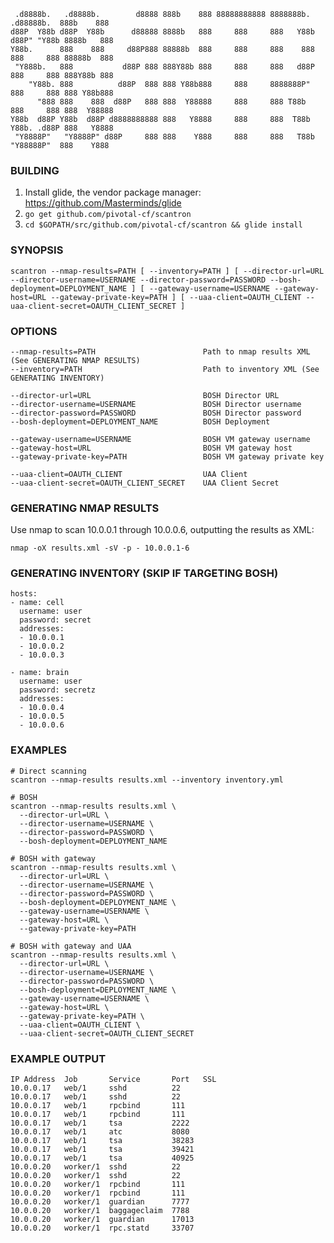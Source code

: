      .d8888b.   .d8888b.        d8888 888b    888 88888888888 8888888b.   .d88888b.  888b    888
    d88P  Y88b d88P  Y88b      d88888 8888b   888     888     888   Y88b d88P" "Y88b 8888b   888
    Y88b.      888    888     d88P888 88888b  888     888     888    888 888     888 88888b  888
     "Y888b.   888           d88P 888 888Y88b 888     888     888   d88P 888     888 888Y88b 888
        "Y88b. 888          d88P  888 888 Y88b888     888     8888888P"  888     888 888 Y88b888
          "888 888    888  d88P   888 888  Y88888     888     888 T88b   888     888 888  Y88888
    Y88b  d88P Y88b  d88P d8888888888 888   Y8888     888     888  T88b  Y88b. .d88P 888   Y8888
     "Y8888P"   "Y8888P" d88P     888 888    Y888     888     888   T88b  "Y88888P"  888    Y888

### BUILDING

1. Install glide, the vendor package manager: https://github.com/Masterminds/glide
2. `go get github.com/pivotal-cf/scantron`
3. `cd $GOPATH/src/github.com/pivotal-cf/scantron && glide install`

### SYNOPSIS

    scantron --nmap-results=PATH [ --inventory=PATH ] [ --director-url=URL --director-username=USERNAME --director-password=PASSWORD --bosh-deployment=DEPLOYMENT_NAME ] [ --gateway-username=USERNAME --gateway-host=URL --gateway-private-key=PATH ] [ --uaa-client=OAUTH_CLIENT --uaa-client-secret=OAUTH_CLIENT_SECRET ]

### OPTIONS

    --nmap-results=PATH                        Path to nmap results XML (See GENERATING NMAP RESULTS)
    --inventory=PATH                           Path to inventory XML (See GENERATING INVENTORY)

    --director-url=URL                         BOSH Director URL
    --director-username=USERNAME               BOSH Director username
    --director-password=PASSWORD               BOSH Director password
    --bosh-deployment=DEPLOYMENT_NAME          BOSH Deployment

    --gateway-username=USERNAME                BOSH VM gateway username
    --gateway-host=URL                         BOSH VM gateway host
    --gateway-private-key=PATH                 BOSH VM gateway private key

    --uaa-client=OAUTH_CLIENT                  UAA Client
    --uaa-client-secret=OAUTH_CLIENT_SECRET    UAA Client Secret

### GENERATING NMAP RESULTS

Use nmap to scan 10.0.0.1 through 10.0.0.6, outputting the results as XML:

    nmap -oX results.xml -sV -p - 10.0.0.1-6

### GENERATING INVENTORY (SKIP IF TARGETING BOSH)

    hosts:
    - name: cell
      username: user
      password: secret
      addresses:
      - 10.0.0.1
      - 10.0.0.2
      - 10.0.0.3

    - name: brain
      username: user
      password: secretz
      addresses:
      - 10.0.0.4
      - 10.0.0.5
      - 10.0.0.6

### EXAMPLES

    # Direct scanning
    scantron --nmap-results results.xml --inventory inventory.yml

    # BOSH
    scantron --nmap-results results.xml \
      --director-url=URL \
      --director-username=USERNAME \
      --director-password=PASSWORD \
      --bosh-deployment=DEPLOYMENT_NAME

    # BOSH with gateway
    scantron --nmap-results results.xml \
      --director-url=URL \
      --director-username=USERNAME \
      --director-password=PASSWORD \
      --bosh-deployment=DEPLOYMENT_NAME \
      --gateway-username=USERNAME \
      --gateway-host=URL \
      --gateway-private-key=PATH

    # BOSH with gateway and UAA
    scantron --nmap-results results.xml \
      --director-url=URL \
      --director-username=USERNAME \
      --director-password=PASSWORD \
      --bosh-deployment=DEPLOYMENT_NAME \
      --gateway-username=USERNAME \
      --gateway-host=URL \
      --gateway-private-key=PATH \
      --uaa-client=OAUTH_CLIENT \
      --uaa-client-secret=OAUTH_CLIENT_SECRET

### EXAMPLE OUTPUT

    IP Address  Job       Service       Port   SSL
    10.0.0.17   web/1     sshd          22
    10.0.0.17   web/1     sshd          22
    10.0.0.17   web/1     rpcbind       111
    10.0.0.17   web/1     rpcbind       111
    10.0.0.17   web/1     tsa           2222
    10.0.0.17   web/1     atc           8080
    10.0.0.17   web/1     tsa           38283
    10.0.0.17   web/1     tsa           39421
    10.0.0.17   web/1     tsa           40925
    10.0.0.20   worker/1  sshd          22
    10.0.0.20   worker/1  sshd          22
    10.0.0.20   worker/1  rpcbind       111
    10.0.0.20   worker/1  rpcbind       111
    10.0.0.20   worker/1  guardian      7777
    10.0.0.20   worker/1  baggageclaim  7788
    10.0.0.20   worker/1  guardian      17013
    10.0.0.20   worker/1  rpc.statd     33707

